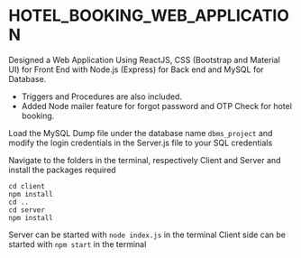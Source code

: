 # HOTEL_BOOKING_WEB_APPLICATION
 
Designed a Web Application Using ReactJS, CSS (Bootstrap and Material UI) for Front End with Node.js (Express) for Back end and MySQL for Database. 
+ Triggers and Procedures are also included.
+ Added Node mailer feature for forgot password and OTP Check for hotel booking.

Load the MySQL Dump file under the database name ```dbms_project``` and modify the login credentials in the Server.js file to your SQL credentials

Navigate to the folders in the terminal, respectively Client and Server and install the packages required
```
cd client
npm install 
cd ..
cd server 
npm install
```
Server can be started with ```node index.js``` in the terminal
Client side can be started with ```npm start``` in the terminal

